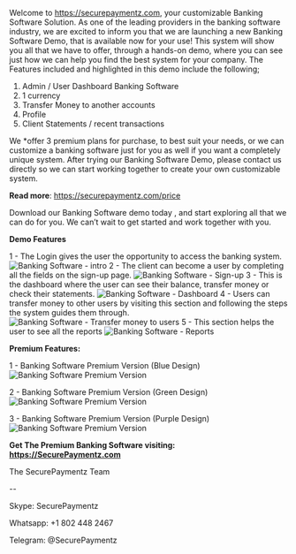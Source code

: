 Welcome to https://securepaymentz.com, your customizable Banking Software Solution. As one of the leading providers in the banking software industry, we are excited to inform you that we are launching a new Banking Software Demo, that is available now for your use! This system will show you all that we have to offer, through a hands-on demo, where you can see just how we can help you find the best system for your company.
The Features included and highlighted in this demo include the following;

1. Admin / User Dashboard Banking Software
2. 1 currency
3. Transfer Money to another accounts
4. Profile
5. Client Statements / recent transactions

We *offer 3 premium plans for purchase, to best suit your needs, or we can customize a banking software just for you as well if you want a completely unique system. After trying our Banking Software Demo, please contact us directly so we can start working together to create your own customizable system. 

**Read more**: https://securepaymentz.com/price

Download our Banking Software demo today , and start exploring all that we can do for you. We can’t wait to get started and work together with you.

**Demo Features**

1 - The Login gives the user the opportunity to access  the banking system.
![Banking Software - intro ](https://securepaymentz.com/image-1.png)
2 - The client can become a user by completing all the fields on the sign-up page.
![Banking Software - Sign-up](https://securepaymentz.com/image-2.png)
3 - This is the dashboard where the user can see their balance, transfer money or check their statements.
![Banking Software - Dashboard ](https://securepaymentz.com/image-3.png)
4 - Users can transfer money to other users by visiting this section and following the steps the system guides them through.
![Banking Software - Transfer money to users ](https://securepaymentz.com/image-4.png)
5 - This section helps the user to see all the reports
![Banking Software - Reports ](https://securepaymentz.com/image-5.png)



**Premium Features:**

1 - Banking Software Premium Version (Blue Design)
![Banking Software Premium Version](https://securepaymentz.com/image-6.png)

2 - Banking Software Premium Version (Green Design)
![Banking Software Premium Version](https://securepaymentz.com/image-7.png)

3 - Banking Software Premium Version (Purple Design)
![Banking Software Premium Version](https://securepaymentz.com/image-8.png)

**Get The Premium Banking Software visiting: https://SecurePaymentz.com**



The SecurePaymentz Team

--


Skype: SecurePaymentz

Whatsapp: +1 802 448 2467

Telegram: @SecurePaymentz
